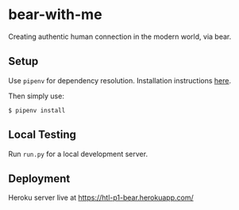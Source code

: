 # bear-with-me

Creating authentic human connection in the modern world, via bear.

## Setup
Use `pipenv` for dependency resolution. Installation instructions [here](http://docs.python-guide.org/en/latest/dev/virtualenvs/#installing-pipenv).

Then simply use: 
```shell
$ pipenv install
``` 
## Local Testing
Run `run.py` for a local development server.

## Deployment
Heroku server live at https://htl-p1-bear.herokuapp.com/



 
